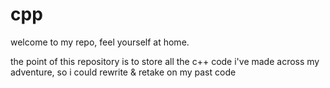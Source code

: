 # cpp
welcome to my repo, feel yourself at home.

the point of this repository is to store all the c++ code i've made across my adventure, so i could rewrite & retake on my past code
